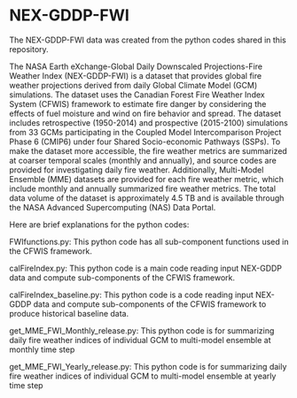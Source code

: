 # NEX-GDDP-FWI
The NEX-GDDP-FWI data was created from the python codes shared in this repository. 

The NASA Earth eXchange-Global Daily Downscaled Projections-Fire Weather Index (NEX-GDDP-FWI) is a dataset that provides global fire weather projections derived from daily Global Climate Model (GCM) simulations. The dataset uses the Canadian Forest Fire Weather Index System (CFWIS) framework to estimate fire danger by considering the effects of fuel moisture and wind on fire behavior and spread. The dataset includes retrospective (1950-2014) and prospective (2015-2100) simulations from 33 GCMs participating in the Coupled Model Intercomparison Project Phase 6 (CMIP6) under four Shared Socio-economic Pathways (SSPs). To make the dataset more accessible, the fire weather metrics are summarized at coarser temporal scales (monthly and annually), and source codes are provided for investigating daily fire weather. Additionally, Multi-Model Ensemble (MME) datasets are provided for each fire weather metric, which include monthly and annually summarized fire weather metrics. The total data volume of the dataset is approximately 4.5 TB and is available through the NASA Advanced Supercomputing (NAS) Data Portal.

Here are brief explanations for the python codes:

FWIfunctions.py: This python code has all sub-component functions used in the CFWIS framework.

calFireIndex.py: This python code is a main code reading input NEX-GDDP data and compute sub-components of the CFWIS framework.

calFireIndex_baseline.py: This python code is a code reading input NEX-GDDP data and compute sub-components of the CFWIS framework to produce historical baseline data.

get_MME_FWI_Monthly_release.py: This python code is for summarizing daily fire weather indices of individual GCM to multi-model ensemble at monthly time step 

get_MME_FWI_Yearly_release.py: This python code is for summarizing daily fire weather indices of individual GCM to multi-model ensemble at yearly time step 
